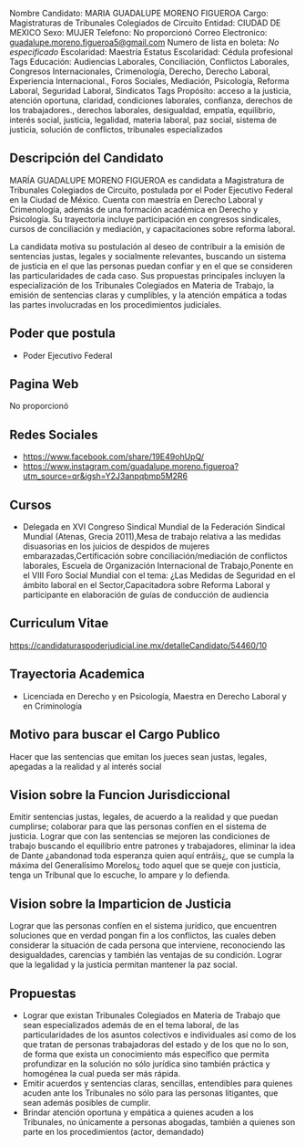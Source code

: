 Nombre Candidato: MARIA GUADALUPE MORENO FIGUEROA
Cargo: Magistraturas de Tribunales Colegiados de Circuito
Entidad: CIUDAD DE MEXICO
Sexo: MUJER
Telefono: No proporcionó
Correo Electronico: guadalupe.moreno.figueroa5@gmail.com
Numero de lista en boleta: *No especificado*
Escolaridad: Maestría
Estatus Escolaridad: Cédula profesional
Tags Educación: Audiencias Laborales, Conciliación, Conflictos Laborales, Congresos Internacionales, Crimenología, Derecho, Derecho Laboral, Experiencia Internacional., Foros Sociales, Mediación, Psicología, Reforma Laboral, Seguridad Laboral, Sindicatos
Tags Propósito: acceso a la justicia, atención oportuna, claridad, condiciones laborales, confianza, derechos de los trabajadores., derechos laborales, desigualdad, empatía, equilibrio, interés social, justicia, legalidad, materia laboral, paz social, sistema de justicia, solución de conflictos, tribunales especializados


## Descripción del Candidato 

MARÍA GUADALUPE MORENO FIGUEROA es candidata a Magistratura de Tribunales Colegiados de Circuito, postulada por el Poder Ejecutivo Federal en la Ciudad de México. Cuenta con maestría en Derecho Laboral y Crimenología, además de una formación académica en Derecho y Psicología. Su trayectoria incluye participación en congresos sindicales, cursos de conciliación y mediación, y capacitaciones sobre reforma laboral.

La candidata motiva su postulación al deseo de contribuir a la emisión de sentencias justas, legales y socialmente relevantes, buscando un sistema de justicia en el que las personas puedan confiar y en el que se consideren las particularidades de cada caso. Sus propuestas principales incluyen la especialización de los Tribunales Colegiados en Materia de Trabajo, la emisión de sentencias claras y cumplibles, y la atención empática a todas las partes involucradas en los procedimientos judiciales.


## Poder que postula

- Poder Ejecutivo Federal


## Pagina Web

No proporcionó


## Redes Sociales

- https://www.facebook.com/share/19E49ohUpQ/
- https://www.instagram.com/guadalupe.moreno.figueroa?utm_source=qr&igsh=Y2J3anpqbmp5M2R6


## Cursos

- Delegada en XVI Congreso Sindical Mundial de la Federación Sindical Mundial (Atenas, Grecia 2011),Mesa de trabajo relativa a las medidas disuasorias en los juicios de despidos de mujeres embarazadas,Certificación sobre conciliación/mediación de conflictos laborales, Escuela de Organización Internacional de Trabajo,Ponente en el VIII Foro Social Mundial con el tema: ¿Las Medidas de Seguridad en el ámbito laboral en el Sector,Capacitadora sobre Reforma Laboral y participante en elaboración de guías de conducción de audiencia


## Curriculum Vitae

https://candidaturaspoderjudicial.ine.mx/detalleCandidato/54460/10


## Trayectoria Academica

- Licenciada en Derecho y en Psicología, Maestra en Derecho Laboral y en Criminología


## Motivo para buscar el Cargo Publico

Hacer que las sentencias que emitan los jueces sean justas, legales, apegadas a la realidad y al interés social


## Vision sobre la Funcion Jurisdiccional

Emitir sentencias justas, legales, de acuerdo a la realidad y que puedan cumplirse; colaborar para que las personas confíen en el sistema de justicia. Lograr que con las sentencias se mejoren las condiciones de trabajo buscando el equilibrio entre patrones y trabajadores, eliminar la idea de Dante ¿abandonad toda esperanza quien aquí entráis¿, que se cumpla la máxima del Generalísimo Morelos¿ todo aquel que se queje con justicia, tenga un Tribunal que lo escuche, lo ampare y lo defienda.


## Vision sobre la Imparticion de Justicia

Lograr que las personas confíen en el sistema jurídico, que encuentren soluciones que en verdad pongan fin a los conflictos, las cuales deben considerar la situación de cada persona que interviene, reconociendo las desigualdades, carencias y también las ventajas de su condición. Lograr que la legalidad y la justicia permitan mantener la paz social.


## Propuestas

- Lograr que existan Tribunales Colegiados en Materia de Trabajo que sean especializados además de en el tema laboral, de las particularidades de los asuntos colectivos e individuales así como de los que tratan de personas trabajadoras del estado y de los que no lo son, de forma que exista un conocimiento más específico que permita profundizar en la solución no sólo jurídica sino también práctica y homogénea la cual pueda ser más rápida.
- Emitir acuerdos y sentencias claras, sencillas, entendibles para quienes acuden ante los Tribunales no sólo para las personas litigantes, que sean además posibles de cumplir.
- Brindar atención oportuna y empática a quienes acuden a los Tribunales, no únicamente a personas abogadas, también a quienes son parte en los procedimientos (actor, demandado)

